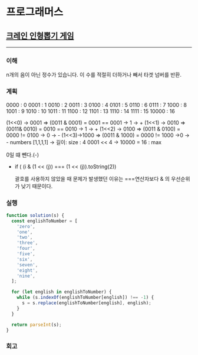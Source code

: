 # 프로그래머스

## [크레인 인형뽑기 게임](https://programmers.co.kr/learn/courses/30/lessons/64061)

---

### 이해

n개의 음이 아닌 정수가 있습니다. 이 수를 적절히 더하거나 빼서 타겟 넘버를 반환.

### 계획

0000 : 0
0001 : 1
0010 : 2
0011 : 3
0100 : 4
0101 : 5
0110 : 6
0111 : 7
1000 : 8
1001 : 9
1010 : 10
1011 : 11
1100 : 12
1101 : 13
1110 : 14
1111 : 15
10000 : 16

(1<<0) -> 0001 => (0011 & 0001) = 0001 == 0001 -> 1 -> +
(1<<1) -> 0010 => (0011& 0010) = 0010 == 0010 -> 1 -> +
(1<<2) -> 0100 => (0011 & 0100) = 0000 != 0100 -> 0 -> -
(1<<3)->1000 => (0011 & 1000) = 0000 != 1000 ->0 -> -
numbers [1,1,1,1] -> 길이: size : 4
0001 << 4 -> 10000 = 16 : max

0일 떄 뺀다.(-)

- if ( (i & (1 << (j)) === (1 << (j)).toString(2))

  괄호를 사용하지 않았을 때 문제가 발생했던 이유는 ===연산자보다 & 의 우선순위가 낮기 때문이다.

### 실행

```jsx
function solution(s) {
  const englishToNumber = [
    'zero',
    'one',
    'two',
    'three',
    'four',
    'five',
    'six',
    'seven',
    'eight',
    'nine',
  ];

  for (let english in englishToNumber) {
    while (s.indexOf(englishToNumber[english]) !== -1) {
      s = s.replace(englishToNumber[english], english);
    }
  }

  return parseInt(s);
}
```

### 회고
